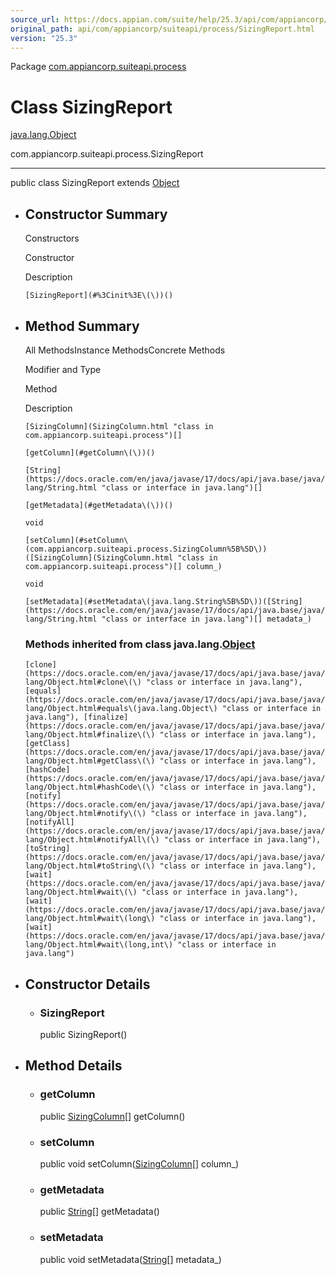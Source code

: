 ```yaml
---
source_url: https://docs.appian.com/suite/help/25.3/api/com/appiancorp/suiteapi/process/SizingReport.html
original_path: api/com/appiancorp/suiteapi/process/SizingReport.html
version: "25.3"
---
```


Package [com.appiancorp.suiteapi.process](package-summary.html)

# Class SizingReport

[java.lang.Object](https://docs.oracle.com/en/java/javase/17/docs/api/java.base/java/lang/Object.html "class or interface in java.lang")

com.appiancorp.suiteapi.process.SizingReport

* * *

public class SizingReport extends [Object](https://docs.oracle.com/en/java/javase/17/docs/api/java.base/java/lang/Object.html "class or interface in java.lang")

-   ## Constructor Summary

    Constructors

    Constructor

    Description

    `[SizingReport](#%3Cinit%3E\(\))()`

-   ## Method Summary

    All MethodsInstance MethodsConcrete Methods

    Modifier and Type

    Method

    Description

    `[SizingColumn](SizingColumn.html "class in com.appiancorp.suiteapi.process")[]`

    `[getColumn](#getColumn\(\))()`

    `[String](https://docs.oracle.com/en/java/javase/17/docs/api/java.base/java/lang/String.html "class or interface in java.lang")[]`

    `[getMetadata](#getMetadata\(\))()`

    `void`

    `[setColumn](#setColumn\(com.appiancorp.suiteapi.process.SizingColumn%5B%5D\))([SizingColumn](SizingColumn.html "class in com.appiancorp.suiteapi.process")[] column_)`

    `void`

    `[setMetadata](#setMetadata\(java.lang.String%5B%5D\))([String](https://docs.oracle.com/en/java/javase/17/docs/api/java.base/java/lang/String.html "class or interface in java.lang")[] metadata_)`

    ### Methods inherited from class java.lang.[Object](https://docs.oracle.com/en/java/javase/17/docs/api/java.base/java/lang/Object.html "class or interface in java.lang")

    `[clone](https://docs.oracle.com/en/java/javase/17/docs/api/java.base/java/lang/Object.html#clone\(\) "class or interface in java.lang"), [equals](https://docs.oracle.com/en/java/javase/17/docs/api/java.base/java/lang/Object.html#equals\(java.lang.Object\) "class or interface in java.lang"), [finalize](https://docs.oracle.com/en/java/javase/17/docs/api/java.base/java/lang/Object.html#finalize\(\) "class or interface in java.lang"), [getClass](https://docs.oracle.com/en/java/javase/17/docs/api/java.base/java/lang/Object.html#getClass\(\) "class or interface in java.lang"), [hashCode](https://docs.oracle.com/en/java/javase/17/docs/api/java.base/java/lang/Object.html#hashCode\(\) "class or interface in java.lang"), [notify](https://docs.oracle.com/en/java/javase/17/docs/api/java.base/java/lang/Object.html#notify\(\) "class or interface in java.lang"), [notifyAll](https://docs.oracle.com/en/java/javase/17/docs/api/java.base/java/lang/Object.html#notifyAll\(\) "class or interface in java.lang"), [toString](https://docs.oracle.com/en/java/javase/17/docs/api/java.base/java/lang/Object.html#toString\(\) "class or interface in java.lang"), [wait](https://docs.oracle.com/en/java/javase/17/docs/api/java.base/java/lang/Object.html#wait\(\) "class or interface in java.lang"), [wait](https://docs.oracle.com/en/java/javase/17/docs/api/java.base/java/lang/Object.html#wait\(long\) "class or interface in java.lang"), [wait](https://docs.oracle.com/en/java/javase/17/docs/api/java.base/java/lang/Object.html#wait\(long,int\) "class or interface in java.lang")`

-   ## Constructor Details

    -   ### SizingReport

        public SizingReport()

-   ## Method Details

    -   ### getColumn

        public [SizingColumn](SizingColumn.html "class in com.appiancorp.suiteapi.process")\[\] getColumn()

    -   ### setColumn

        public void setColumn([SizingColumn](SizingColumn.html "class in com.appiancorp.suiteapi.process")\[\] column\_)

    -   ### getMetadata

        public [String](https://docs.oracle.com/en/java/javase/17/docs/api/java.base/java/lang/String.html "class or interface in java.lang")\[\] getMetadata()

    -   ### setMetadata

        public void setMetadata([String](https://docs.oracle.com/en/java/javase/17/docs/api/java.base/java/lang/String.html "class or interface in java.lang")\[\] metadata\_)